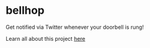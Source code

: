 # bellhop
Get notified via Twitter whenever your doorbell is rung!

Learn all about this project [here](https://blog.ctis.me/build-a-tweeting-doorbell-c8f719b8a83b)
